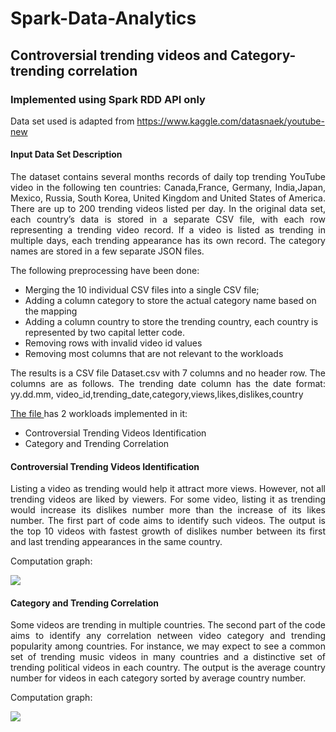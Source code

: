 # Spark-Data-Analytics  

## Controversial trending videos and Category-trending correlation
### Implemented using Spark RDD API only

Data set used is adapted from https://www.kaggle.com/datasnaek/youtube-new
#### Input Data Set Description 

<p align = "justify"> The dataset contains several months records of daily top trending YouTube video in the following ten countries: Canada,France, Germany, India,Japan, Mexico, Russia, South Korea, United Kingdom and United States of America. There are up to 200 trending videos listed per day. In the original data set, each country’s data is stored in a separate CSV file, with each row representing a trending video record. If a video is listed as trending in multiple days, each trending appearance has its own record. The category names are stored in a few separate JSON files. </p>

The following preprocessing have been done:
* Merging the 10 individual CSV files into a single CSV file;
* Adding a column category to store the actual category name based on the mapping
* Adding a column country to store the trending country, each country is represented by two capital letter code.
* Removing rows with invalid video id values
* Removing most columns that are not relevant to the workloads

<p align = "justify"> The results is a CSV file Dataset.csv with 7 columns and no header row. The columns are as follows. The trending date column has the date format: yy.dd.mm, video_id,trending_date,category,views,likes,dislikes,country </p>

<p align = "justify"> <a href="https://github.com/lalithavadlamani/Spark-Data-Analytics-/blob/main/Controversial%20trending%20videos%20and%20Category-trending%20correlation.ipynb">The file </a> has 2 workloads implemented in it:

* Controversial Trending Videos Identification 
* Category and Trending Correlation
</p>


#### Controversial Trending Videos Identification 
<p align = "justify"> Listing a video as trending would help it attract more views. However, not all trending videos are liked by viewers. For some video, listing it as trending would increase its dislikes number more than the increase of its likes number. The first part of code aims to identify such videos. 
The output is the top 10 videos with fastest growth of dislikes number between its first and last trending appearances in the same country. </p>

<p>Computation graph: </p> 

![](https://github.com/lalithavadlamani/Spark-Data-Analytics-/blob/main/workload-1.jpg)

#### Category and Trending Correlation 
<p align = "justify"> Some videos are trending in multiple countries. The second part of the code aims to identify any correlation netween video category and trending popularity among countries. For instance, we may expect to see a common set of trending music videos in many countries and a distinctive set of trending political videos in each country. The output is the average country number for videos in each category sorted by average country number. </p>

<p>Computation graph: </p> 

![](https://github.com/lalithavadlamani/Spark-Data-Analytics-/blob/main/workload-2.png)

